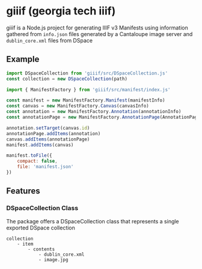 # giiif (georgia tech iiif)
giiif is a Node.js project for generating IIIF v3 Manifests using information gathered from `info.json` files generated by a Cantaloupe image server and `dublin_core.xml` files from DSpace

## Example
```js
import DSpaceCollection from 'giiif/src/DSpaceCollection.js'
const collection = new DSpaceCollection(path)

import { ManifestFactory } from 'giiif/src/manifest/index.js'

const manifest = new ManifestFactory.Manifest(manifestInfo)
const canvas = new ManifestFactory.Canvas(canvasInfo)
const annotation = new ManifestFactory.Annotation(annotationInfo)
const annotationPage = new ManifestFactory.AnnotationPage(AnnotationPageInfo)

annotation.setTarget(canvas.id)
annotationPage.addItems(annotation)
canvas.addItems(annotationPage)
manifest.addItems(canvas)

manifest.toFile({
    compact: false,
    file: 'manifest.json'
})
```

## Features
### DSpaceCollection Class
The package offers a DSpaceCollection class that represents a single exported DSpace collection
```
collection
    - item
        - contents
            - dublin_core.xml
            - image.jpg
```
